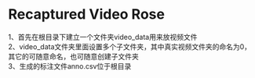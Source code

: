 # Recaptured Video Rose
1、首先在根目录下建立一个文件夹video_data用来放视频文件  
2、video_data文件夹里面设置多个子文件夹，其中真实视频文件夹的命名为0，其它的可随意命名，也可随意创建子文件夹  
3、生成的标注文件anno.csv位于根目录  
